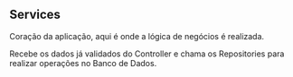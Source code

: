 ## Services

Coração da aplicação, aqui é onde a lógica de negócios é realizada.

Recebe os dados já validados do Controller e chama os Repositories para realizar operações no Banco de Dados.